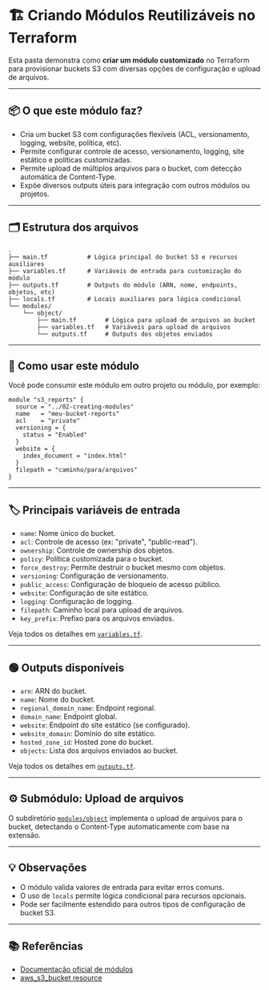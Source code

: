 # 🏗️ Criando Módulos Reutilizáveis no Terraform

Esta pasta demonstra como **criar um módulo customizado** no Terraform para provisionar buckets S3 com diversas opções de configuração e upload de arquivos.

---

## 📦 O que este módulo faz?

- Cria um bucket S3 com configurações flexíveis (ACL, versionamento, logging, website, política, etc).
- Permite configurar controle de acesso, versionamento, logging, site estático e políticas customizadas.
- Permite upload de múltiplos arquivos para o bucket, com detecção automática de Content-Type.
- Expõe diversos outputs úteis para integração com outros módulos ou projetos.

---

## 🗂️ Estrutura dos arquivos

```
.
├── main.tf           # Lógica principal do bucket S3 e recursos auxiliares
├── variables.tf      # Variáveis de entrada para customização do módulo
├── outputs.tf        # Outputs do módulo (ARN, nome, endpoints, objetos, etc)
├── locals.tf         # Locais auxiliares para lógica condicional
└── modules/
    └── object/
        ├── main.tf        # Lógica para upload de arquivos ao bucket
        ├── variables.tf   # Variáveis para upload de arquivos
        └── outputs.tf     # Outputs dos objetos enviados
```

---

## 🚀 Como usar este módulo

Você pode consumir este módulo em outro projeto ou módulo, por exemplo:

```hcl
module "s3_reports" {
  source = "../02-creating-modules"
  name   = "meu-bucket-reports"
  acl    = "private"
  versioning = {
    status = "Enabled"
  }
  website = {
    index_document = "index.html"
  }
  filepath = "caminho/para/arquivos"
}
```

---

## 🏷️ Principais variáveis de entrada

- `name`: Nome único do bucket.
- `acl`: Controle de acesso (ex: "private", "public-read").
- `ownership`: Controle de ownership dos objetos.
- `policy`: Política customizada para o bucket.
- `force_destroy`: Permite destruir o bucket mesmo com objetos.
- `versioning`: Configuração de versionamento.
- `public_access`: Configuração de bloqueio de acesso público.
- `website`: Configuração de site estático.
- `logging`: Configuração de logging.
- `filepath`: Caminho local para upload de arquivos.
- `key_prefix`: Prefixo para os arquivos enviados.

Veja todos os detalhes em [`variables.tf`](variables.tf).

---

## 🟢 Outputs disponíveis

- `arn`: ARN do bucket.
- `name`: Nome do bucket.
- `regional_domain_name`: Endpoint regional.
- `domain_name`: Endpoint global.
- `website`: Endpoint do site estático (se configurado).
- `website_domain`: Domínio do site estático.
- `hosted_zone_id`: Hosted zone do bucket.
- `objects`: Lista dos arquivos enviados ao bucket.

Veja todos os detalhes em [`outputs.tf`](outputs.tf).

---

## ⚙️ Submódulo: Upload de arquivos

O subdiretório [`modules/object`](modules/object/) implementa o upload de arquivos para o bucket, detectando o Content-Type automaticamente com base na extensão.

---

## 💡 Observações

- O módulo valida valores de entrada para evitar erros comuns.
- O uso de `locals` permite lógica condicional para recursos opcionais.
- Pode ser facilmente estendido para outros tipos de configuração de bucket S3.

---

## 📚 Referências

- [Documentação oficial de módulos](https://developer.hashicorp.com/terraform/language/modules)
- [aws_s3_bucket resource](https://registry.terraform.io/providers/hashicorp/aws/latest/docs/resources/s3_bucket)
